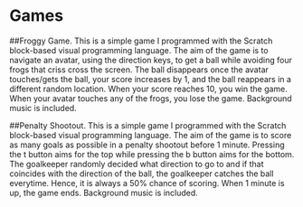 # Games

##Froggy Game.
This is a simple game I programmed with the Scratch block-based visual programming language.
The aim of the game is to navigate an avatar, using the direction keys, to get a ball while avoiding four frogs that criss cross the screen.
The ball disappears once the avatar touches/gets the ball, your score increases by 1, and the ball reappears in a different random location.
When your score reaches 10, you win the game.
When your avatar touches any of the frogs, you lose the game.
Background music is included.

##Penalty Shootout.
This is a simple game I programmed with the Scratch block-based visual programming language.
The aim of the game is to score as many goals as possible in a penalty shootout before 1 minute.
Pressing the t button aims for the top while pressing the b button aims for the bottom.
The goalkeeper randomly decided what direction to go to and if that coincides with the direction of the ball, the goalkeeper catches the ball everytime.
Hence, it is always a 50% chance of scoring.
When 1 minute is up, the game ends.
Background music is included.
